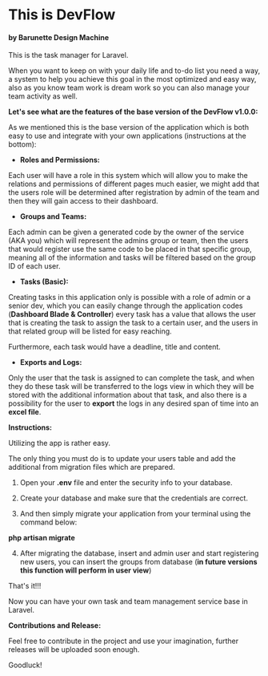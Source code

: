 
# This is DevFlow 
#### by Barunette Design Machine


This is the task manager for Laravel.

When you want to keep on with your daily life and to-do list you need a
way, a system to help you achieve this goal in the most optimized and
easy way, also as you know team work is dream work so you can also
manage your team activity as well.

**Let's see what are the features of the base version of the DevFlow
v1.0.0:**

As we mentioned this is the base version of the application which is
both easy to use and integrate with your own applications (instructions
at the bottom):

-   **Roles and Permissions:**

Each user will have a role in this system which will allow you to make
the relations and permissions of different pages much easier, we might
add that the users role will be determined after registration by admin
of the team and then they will gain access to their dashboard.

-   **Groups and Teams:**

Each admin can be given a generated code by the owner of the service
(AKA you) which will represent the admins group or team, then the users
that would register use the same code to be placed in that specific
group, meaning all of the information and tasks will be filtered based
on the group ID of each user.

-   **Tasks (Basic):**

Creating tasks in this application only is possible with a role of admin
or a senior dev, which you can easily change through the application
codes (**Dashboard Blade & Controller**) every task has a value that
allows the user that is creating the task to assign the task to a
certain user, and the users in that related group will be listed for
easy reaching.

Furthermore, each task would have a deadline, title and content.

-   **Exports and Logs:**

Only the user that the task is assigned to can complete the task, and
when they do these task will be transferred to the logs view in which
they will be stored with the additional information about that task, and
also there is a possibility for the user to **export** the logs in any
desired span of time into an **excel file**.

**Instructions:**

Utilizing the app is rather easy.

The only thing you must do is to update your users table and add the
additional from migration files which are prepared.

1.  Open your **.env** file and enter the security info to your
    database.

2.  Create your database and make sure that the credentials are correct.

3.  And then simply migrate your application from your terminal using
    the command below:

**php artisan migrate**

4.  After migrating the database, insert and admin user and start
    registering new users, you can insert the groups from database (**in
    future versions this function will perform in user view**)

That's it!!!

Now you can have your own task and team management service base in
Laravel.

**Contributions and Release:**

Feel free to contribute in the project and use your imagination, further
releases will be uploaded soon enough.

Goodluck!

